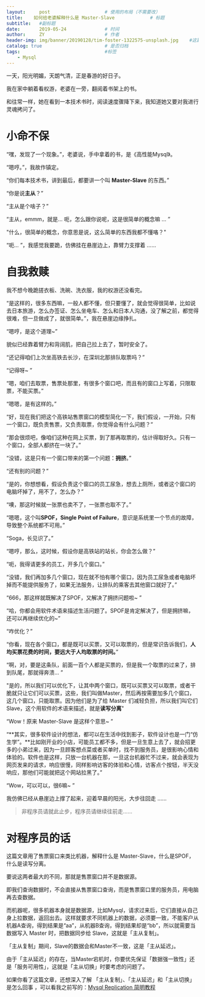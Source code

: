 ```yaml
---
layout:     post                    # 使用的布局（不需要改）
title:    如何给老婆解释什么是 Master-Slave             # 标题 
subtitle:   #副标题
date:       2019-05-24              # 时间
author:     ZY                      # 作者
header-img: img/banner/20190128/tim-foster-1322575-unsplash.jpg    #这篇文章标题背景图片
catalog: true                       # 是否归档
tags:                               #标签
    - Mysql
---
```


一天，阳光明媚，天朗气清，正是春游的好日子。  

我在家中躺着看权游，老婆在一旁，翻阅着书架上的书。  

和往常一样，她在看到一本技术书时，阅读速度骤降下来，我知道她又要对我进行灵魂拷问了。  

# 小命不保

“嘿，发现了一个现象。”，老婆说，手中拿着的书，是《高性能Mysql》。  

“嗯哼。”，我故作镇定。  

“你们每本技术书，讲到最后，都要讲一个叫 **Master-Slave** 的东西。”  

“你是说**主从**？”  

“主从是个啥子？”  

“主从，emmm，就是...  呃，怎么跟你说呢，这是很简单的概念嘛 ... ”  

"什么，很简单的概念，你意思是说，这么简单的东西我都不懂咯？"  

“呃... ”，我感觉我要跪，仿佛挂在悬崖边上，靠臂力支撑着 ......  

# 自我救赎

我不想今晚跪搓衣板、洗碗、洗衣服，我的权游还没看完。  

“是这样的，很多东西嘛，一般人都不懂，但只要懂了，就会觉得很简单，比如说去日本旅游，怎么办签证、怎么坐电车、怎么和日本人沟通，没了解之前，都觉得很难，但一旦做成了，就很简单。”，我在悬崖边缘挣扎。  

“嗯哼，是这个道理~”  

貌似已经靠着臂力和背阔肌，把自己拉上去了，暂时安全了。  

“还记得咱们上次坐高铁去长沙，在深圳北那排队取票吗？”  

“记得呀~ ”  

“嗯，咱们去取票，售票处那里，有很多个窗口吧，而且有的窗口上写着，只限取票，不能买票。”  

“嗯嗯，是有这样的。”  

“好，现在我们把这个高铁站售票窗口的模型简化一下，我们假设，一开始，只有一个窗口，既负责售票，又负责取票，你觉得会有什么问题？”  

“那会很烦吧，像咱们这种在网上买票，到了那再取票的，估计得取好久。只有一个窗口，全部人都挤在一块了。”  

“没错，这是只有一个窗口带来的第一个问题：**拥挤**。”  

“还有别的问题？”  

“是的，你想想看，假设负责这个窗口的员工尿急，想去上厕所，或者这个窗口的电脑坏掉了，用不了，怎么办？”  

“噢，那这时候就一张票也卖不了，一张票也取不了。”  

“嗯嗯，这个叫**SPOF，Single Point of Failure**，意识是系统里一个节点的故障，导致整个系统都不可用。”  

“Soga，长见识了。”  

“嗯哼，那么，这时候，假设你是高铁站的站长，你会怎么做？”  

“呃，我得请更多的员工，开多几个窗口。”  

“没错，我们再加多几个窗口，现在就不怕有哪个窗口，因为员工尿急或者电脑坏掉而不能提供服务了，如果无法服务，让排队的乘客去其他窗口就好了。”  

“666，那这样就既解决了SPOF，又解决了拥挤问题啦~ ”  

“哈，你都会用软件术语来描述生活问题了。SPOF是肯定解决了，但是拥挤嘛，还可以再继续优化的~”  

“咋优化？”  

“你看，现在各个窗口，都是既可以买票，又可以取票的，但是常识告诉我们，**人均买票花费的时间，要远大于人均取票的时间。**”  

“啊，对，要是这条队，前面一百个人都是买票的，但是我一个取票的过来了，排到队尾，那就得奔溃... ”  

"是的，所以我们可以优化下，让其中两个窗口，既可以买票又可以取票，或者干脆就只让它们可以买票，这些，我们叫做Master，然后再按需要加多几个窗口，这几个窗口，只能取票。因为他们是为了给 Master 们减轻负担，所以我们叫它们 Slave，这个用软件的术语来描述，就是**读写分离**"  

“Wow！原来 Master-Slave 是这样个意思~ ”  

“**其实，很多软件设计的想法，都可以在生活中找到影子，软件设计也是一门“仿生学”。**比如刚开业的小店，可能员工都不多，但是一旦生意上去了，就会招更多的小弟过来，因为一旦顾客想点菜或者买单时，找不到服务员，是很影响心情和体验的。软件也是这样，只放一台机器在那，一旦这台机器忙不过来，就会表现为网页发来的请求，响应很慢，同样影响访客的体验和心情，访客点个按钮，半天没响应，那他们可能就把这个网站拉黑了。”  

“Wow，可以可以，很6嘛~ ”  

我仿佛已经从悬崖边上撑了起来，迎着早晨的阳光，大步往回走 ......  

> 非程序员请就此止步，程序员请继续往前走……  

# 对程序员的话

这篇文章用了售票窗口来类比机器，解释什么是 Master-Slave，什么是SPOF，什么是读写分离。  

要说这两者最大的不同，那就是售票窗口并不是数据源。  

即我们查询数据时，不会直接从售票窗口查询，而是售票窗口里的服务员，用电脑再去查数据。  

而机器呢，很多机器本身就是数据源，比如Mysql，请求过来后，它们直接从自己身上拉数据，返回出去。这样就要求不同机器上的数据，必须要一致，不能客户从机器A查询，得到结果是“aa”，从机器B查询，得到结果却是“bb”，所以就需要当数据写入 Master 时，把数据同步给 Slave，这就是「主从复制」。  

「主从复制」期间，Slave的数据会和Master不一致，这是「主从延迟」。  

由于「主从延迟」的存在，当Master宕机时，你要优先保证「数据强一致性」还是「服务可用性」，这就是「主从切换」时要考虑的问题了。  

如果你看了这篇文章，还想深入了解 「主从复制」、「主从延迟」和「主从切换」是怎么回事 ，可以看我之前写的：[Mysql Replication 简明教程](https://zhuanlan.zhihu.com/p/67325171)



















